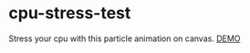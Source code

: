 # cpu-stress-test
Stress your cpu with this particle animation on canvas.
[DEMO](https://staog.github.io/cpu-stress-test/)
